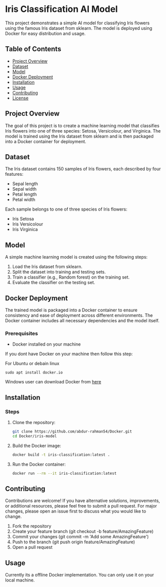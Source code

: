 # Iris Classification AI Model

This project demonstrates a simple AI model for classifying Iris flowers using the famous Iris dataset from sklearn. The model is deployed using Docker for easy distribution and usage.

## Table of Contents

- [Project Overview](#project-overview)
- [Dataset](#dataset)
- [Model](#model)
- [Docker Deployment](#docker-deployment)
- [Installation](#installation)
- [Usage](#usage)
- [Contributing](#contributing)
- [License](#license)

## Project Overview

The goal of this project is to create a machine learning model that classifies Iris flowers into one of three species: Setosa, Versicolour, and Virginica. The model is trained using the Iris dataset from sklearn and is then packaged into a Docker container for deployment.

## Dataset

The Iris dataset contains 150 samples of Iris flowers, each described by four features:
- Sepal length
- Sepal width
- Petal length
- Petal width

Each sample belongs to one of three species of Iris flowers:
- Iris Setosa
- Iris Versicolour
- Iris Virginica

## Model

A simple machine learning model is created using the following steps:
1. Load the Iris dataset from sklearn.
2. Split the dataset into training and testing sets.
3. Train a classifier (e.g., Random forest) on the training set.
4. Evaluate the classifier on the testing set.

## Docker Deployment

The trained model is packaged into a Docker container to ensure consistency and ease of deployment across different environments. The Docker container includes all necessary dependencies and the model itself.



### Prerequisites

- Docker installed on your machine

If you dont have Docker on your machine then follow this step:

For Ubuntu or debain linux
```
sudo apt install docker.io
```

Windows user can download Docker from [here](https://www.docker.com/products/docker-desktop/)

## Installation

### Steps

1. Clone the repository:
    ```bash
    git clone https://github.com/abdur-rahman54/Docker.git
    cd Docker/iris-model
    ```

2. Build the Docker image:
    ```bash
    docker build -t iris-classification:latest .
    ```

3. Run the Docker container:
    ```bash
    docker run --rm --it iris-classification:latest
    ```

## Contributing

Contributions are welcome! If you have alternative solutions, improvements, or additional resources, please feel free to submit a pull request. For major changes, please open an issue first to discuss what you would like to change.

1. Fork the repository
2. Create your feature branch (git checkout -b feature/AmazingFeature)
3. Commit your changes (git commit -m 'Add some AmazingFeature')
4. Push to the branch (git push origin feature/AmazingFeature)
5. Open a pull request



## Usage

Currently its a offline Docker implementation. You can only use it on your local machine.